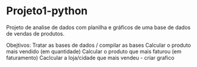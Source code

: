 # Projeto1-python
Projeto de analise de dados com planilha e gráficos de uma base de dados de vendas de produtos.

Obejtivos:
Tratar as bases de dados / compilar as bases
Calcular o produto mais vendido (em quantidade)
Calcular o produto que mais faturou (em faturamento)
Caclcular a loja/cidade que mais vendeu - criar grafico
